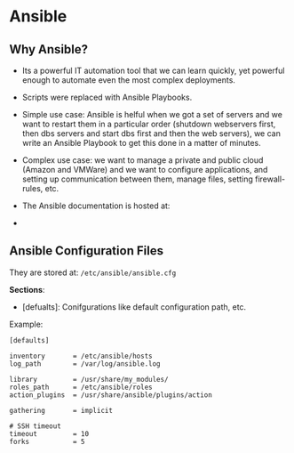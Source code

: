 # Ansible

## Why Ansible?

- Its a powerful IT automation tool that we can learn quickly, yet powerful enough to automate even the most complex deployments.

- Scripts were replaced with Ansible Playbooks.

- Simple use case: Ansible is helful when we got a set of servers and we want to restart them in a particular order (shutdown webservers first, then dbs servers and start dbs first and then the web servers), we can write an Ansible Playbook to get this done in a matter of minutes.

- Complex use case: we want to manage a private and public cloud (Amazon and VMWare) and we want to configure applications, and setting up communication between them, manage files, setting firewall-rules, etc.


- The Ansible documentation is hosted at: 
- [AnsibleDocs]: docs.ansible.com

## Ansible Configuration Files

They are stored at: `/etc/ansible/ansible.cfg` 

**Sections**:

- [defualts]: Conifgurations like default configuration path, etc.

Example:

```
[defaults]

inventory       = /etc/ansible/hosts
log_path        = /var/log/ansible.log

library         = /usr/share/my_modules/
roles_path      = /etc/ansible/roles
action_plugins  = /usr/share/ansible/plugins/action

gathering       = implicit

# SSH timeout
timeout         = 10
forks           = 5
```